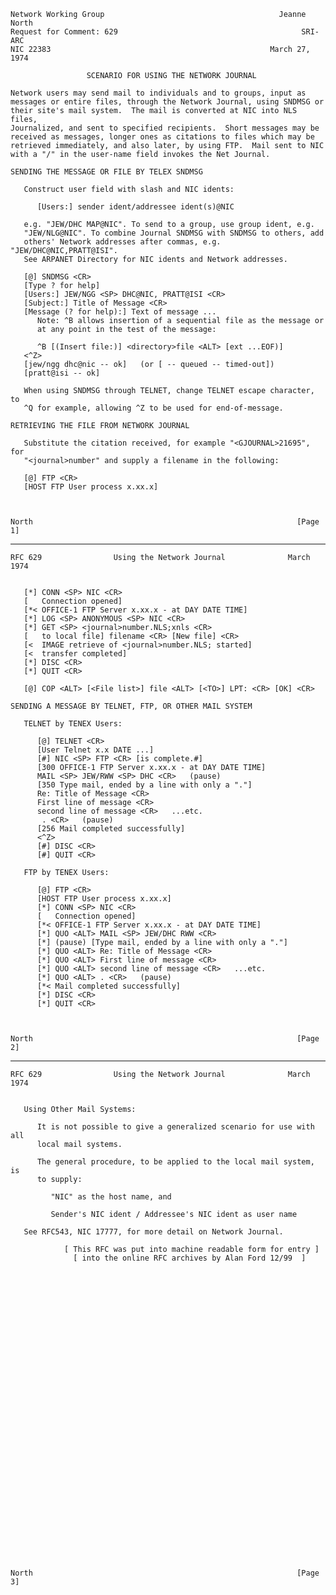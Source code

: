     Network Working Group                                       Jeanne North
    Request for Comment: 629                                         SRI-ARC
    NIC 22383                                                 March 27, 1974

                     SCENARIO FOR USING THE NETWORK JOURNAL

    Network users may send mail to individuals and to groups, input as
    messages or entire files, through the Network Journal, using SNDMSG or
    their site's mail system.  The mail is converted at NIC into NLS files,
    Journalized, and sent to specified recipients.  Short messages may be
    received as messages, longer ones as citations to files which may be
    retrieved immediately, and also later, by using FTP.  Mail sent to NIC
    with a "/" in the user-name field invokes the Net Journal.

    SENDING THE MESSAGE OR FILE BY TELEX SNDMSG

       Construct user field with slash and NIC idents:

          [Users:] sender ident/addressee ident(s)@NIC

       e.g. "JEW/DHC MAP@NIC". To send to a group, use group ident, e.g.
       "JEW/NLG@NIC". To combine Journal SNDMSG with SNDMSG to others, add
       others' Network addresses after commas, e.g. "JEW/DHC@NIC,PRATT@ISI".
       See ARPANET Directory for NIC idents and Network addresses.

       [@] SNDMSG <CR>
       [Type ? for help]
       [Users:] JEW/NGG <SP> DHC@NIC, PRATT@ISI <CR>
       [Subject:] Title of Message <CR>
       [Message (? for help):] Text of message ...
          Note: ^B allows insertion of a sequential file as the message or
          at any point in the test of the message:

          ^B [(Insert file:)] <directory>file <ALT> [ext ...EOF)]
       <^Z>
       [jew/ngg dhc@nic -- ok]   (or [ -- queued -- timed-out])
       [pratt@isi -- ok]

       When using SNDMSG through TELNET, change TELNET escape character, to
       ^Q for example, allowing ^Z to be used for end-of-message.

    RETRIEVING THE FILE FROM NETWORK JOURNAL

       Substitute the citation received, for example "<GJOURNAL>21695", for
       "<journal>number" and supply a filename in the following:

       [@] FTP <CR>
       [HOST FTP User process x.xx.x]



    North                                                           [Page 1]

------------------------------------------------------------------------

``` newpage
RFC 629                Using the Network Journal              March 1974


   [*] CONN <SP> NIC <CR>
   [   Connection opened]
   [*< OFFICE-1 FTP Server x.xx.x - at DAY DATE TIME]
   [*] LOG <SP> ANONYMOUS <SP> NIC <CR>
   [*] GET <SP> <journal>number.NLS;xnls <CR>
   [   to local file] filename <CR> [New file] <CR>
   [<  IMAGE retrieve of <journal>number.NLS; started]
   [<  transfer completed]
   [*] DISC <CR>
   [*] QUIT <CR>

   [@] COP <ALT> [<File list>] file <ALT> [<TO>] LPT: <CR> [OK] <CR>

SENDING A MESSAGE BY TELNET, FTP, OR OTHER MAIL SYSTEM

   TELNET by TENEX Users:

      [@] TELNET <CR>
      [User Telnet x.x DATE ...]
      [#] NIC <SP> FTP <CR> [is complete.#]
      [300 OFFICE-1 FTP Server x.xx.x - at DAY DATE TIME]
      MAIL <SP> JEW/RWW <SP> DHC <CR>   (pause)
      [350 Type mail, ended by a line with only a "."]
      Re: Title of Message <CR>
      First line of message <CR>
      second line of message <CR>   ...etc.
       . <CR>   (pause)
      [256 Mail completed successfully]
      <^Z>
      [#] DISC <CR>
      [#] QUIT <CR>

   FTP by TENEX Users:

      [@] FTP <CR>
      [HOST FTP User process x.xx.x]
      [*] CONN <SP> NIC <CR>
      [   Connection opened]
      [*< OFFICE-1 FTP Server x.xx.x - at DAY DATE TIME]
      [*] QUO <ALT> MAIL <SP> JEW/DHC RWW <CR>
      [*] (pause) [Type mail, ended by a line with only a "."]
      [*] QUO <ALT> Re: Title of Message <CR>
      [*] QUO <ALT> First line of message <CR>
      [*] QUO <ALT> second line of message <CR>   ...etc.
      [*] QUO <ALT> . <CR>   (pause)
      [*< Mail completed successfully]
      [*] DISC <CR>
      [*] QUIT <CR>



North                                                           [Page 2]
```

------------------------------------------------------------------------

``` newpage
RFC 629                Using the Network Journal              March 1974


   Using Other Mail Systems:

      It is not possible to give a generalized scenario for use with all
      local mail systems.

      The general procedure, to be applied to the local mail system, is
      to supply:

         "NIC" as the host name, and

         Sender's NIC ident / Addressee's NIC ident as user name

   See RFC543, NIC 17777, for more detail on Network Journal.

            [ This RFC was put into machine readable form for entry ]
              [ into the online RFC archives by Alan Ford 12/99  ]



































North                                                           [Page 3]
```
